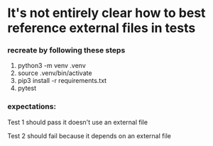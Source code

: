 # It's not entirely clear how to best reference external files in tests

### recreate by following these steps

1. python3 -m venv .venv
2. source .venv/bin/activate
3. pip3 install -r requirements.txt
4. pytest

### expectations:

Test 1 should pass it doesn't use an external file


Test 2 should fail because it depends on an external file
